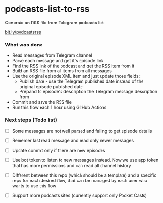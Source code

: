 # podcasts-list-to-rss

Generate an RSS file from Telegram podcasts list

[bit.ly/podcastsrss](https://bit.ly/podcastsrss)

### What was done

- Read messages from Telegram channel
- Parse each message and get it's episode link 
- Find the RSS link of the podcast and get the RSS item from it
- Build an RSS file from all items from all messages
- Use the original episode XML item and just update those fields:
  - Publish date - use the Telegram published date instead of the original episode published date
  - Prepand to episode's description the Telegram message description from 
- Commit and save the RSS file 
- Run this flow each 1 hour using GitHub Actions


### Next steps (Todo list)

- [ ] Some messages are not well parsed and failing to get episode details
- [ ] Rememer last read message and read only newer messages
- [ ] Update commit only if there are new episodes 
- [ ] Use bot token to listen to new messages instead. Now we use app token that has more permissions and can read all channel history
- [ ] Different between this repo (which should be a template) and a specific repo for each desired flow, that can be managed by each user who wants to use this flow
- [ ] Support more podcasts sites (currently support only Pocket Casts)

